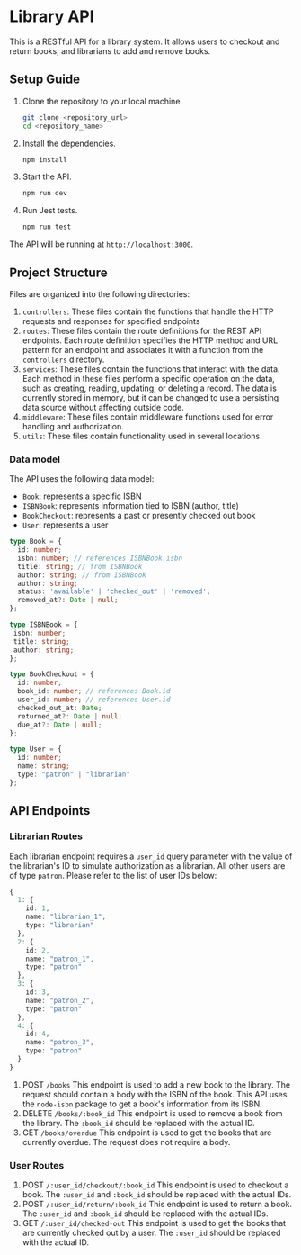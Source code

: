 # Library API

This is a RESTful API for a library system. It allows users to checkout and return books, and librarians to add and remove books.

## Setup Guide

1. Clone the repository to your local machine.
   ```bash
   git clone <repository_url>
   cd <repository_name>
   ```
2. Install the dependencies.
   ```bash
   npm install
   ```
3. Start the API.
   ```bash
   npm run dev
4. Run Jest tests.
   ```bash
   npm run test
   ```
The API will be running at `http://localhost:3000`.


## Project Structure

Files are organized into the following directories:

1. `controllers`: These files contain the functions that handle the HTTP requests and responses for specified endpoints
2. `routes`: These files contain the route definitions for the REST API endpoints. Each route definition specifies the HTTP method and URL pattern for an endpoint and associates it with a function from the `controllers` directory.
3. `services`: These files contain the functions that interact with the data. Each method in these files perform a specific operation on the data, such as creating, reading, updating, or deleting a record. The data is currently stored in memory, but it can be changed to use a persisting data source without affecting outside code.
4. `middleware`: These files contain middleware functions used for error handling and authorization.
5. `utils`: These files contain functionality used in several locations.

### Data model

The API uses the following data model:

- `Book`: represents a specific ISBN
- `ISBNBook`: represents information tied to ISBN (author, title)
- `BookCheckout`: represents a past or presently checked out book
- `User`: represents a user

```typescript
type Book = {
  id: number;
  isbn: number; // references ISBNBook.isbn
  title: string; // from ISBNBook
  author: string; // from ISBNBook
  author: string;
  status: 'available' | 'checked_out' | 'removed';
  removed_at?: Date | null;
};

type ISBNBook = {
 isbn: number;
 title: string;
 author: string;
};

type BookCheckout = {
  id: number;
  book_id: number; // references Book.id
  user_id: number; // references User.id
  checked_out_at: Date;
  returned_at?: Date | null;
  due_at?: Date | null;
};

type User = {
  id: number;
  name: string;
  type: "patron" | "librarian"
};
```

## API Endpoints

### Librarian Routes

Each librarian endpoint requires a `user_id` query parameter with the value of the librarian's ID to simulate authorization as a librarian. All other users are of type `patron`. Please refer to the list of user IDs below:

```typescript
{
  1: {
    id: 1,
    name: "librarian_1",
    type: "librarian"
  },
  2: {
    id: 2,
    name: "patron_1",
    type: "patron"
  },
  3: {
    id: 3,
    name: "patron_2",
    type: "patron"
  },
  4: {
    id: 4,
    name: "patron_3",
    type: "patron"
  }
}
```

1. POST `/books`
   This endpoint is used to add a new book to the library. The request should contain a body with the ISBN of the book. This API uses the `node-isbn` package to get a book's information from its ISBN.
2. DELETE `/books/:book_id`
   This endpoint is used to remove a book from the library. The `:book_id` should be replaced with the actual ID.
3. GET `/books/overdue`
   This endpoint is used to get the books that are currently overdue. The request does not require a body.

### User Routes

1. POST `/:user_id/checkout/:book_id`
   This endpoint is used to checkout a book. The `:user_id` and `:book_id` should be replaced with the actual IDs.
2. POST `/:user_id/return/:book_id`
   This endpoint is used to return a book. The `:user_id` and `:book_id` should be replaced with the actual IDs.
3. GET `/:user_id/checked-out`
   This endpoint is used to get the books that are currently checked out by a user. The `:user_id` should be replaced with the actual ID.


